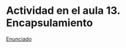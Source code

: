 # Actividad en el aula 13. Encapsulamiento

[Enunciado](https://docs.google.com/document/d/1T9_t_pMP4RrRN4tPuHlzFcrLZVaU-MXz/edit)
